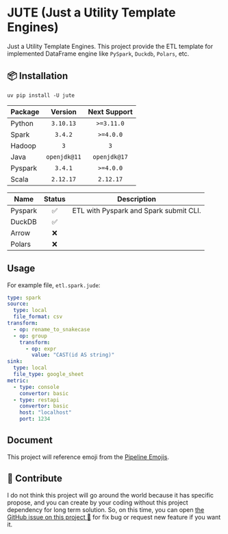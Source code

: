 # JUTE (Just a Utility Template Engines)

Just a Utility Template Engines. This project provide the ETL template for
implemented DataFrame engine like `PySpark`, `Duckdb`, `Polars`, etc.

## 📦 Installation

```shell
uv pip install -U jute
```

| Package |   Version    | Next Support |
|---------|:------------:|:------------:|
| Python  |  `3.10.13`   |  `>=3.11.0`  |
| Spark   |   `3.4.2`    |  `>=4.0.0`   |
| Hadoop  |     `3`      |     `3`      |
| Java    | `openjdk@11` | `openjdk@17` |
| Pyspark |   `3.4.1`    |  `>=4.0.0`   |
| Scala   |  `2.12.17`   |  `2.12.17`   |

| Name    | Status | Description                             |
|---------|:------:|-----------------------------------------|
| Pyspark |   ✅    | ETL with Pyspark and Spark submit CLI.  |
| DuckDB  |   ✅    |                                         |
| Arrow   |   ❌    |                                         |
| Polars  |   ❌    |                                         |

## Usage

For example file, `etl.spark.jude`:

```yaml
type: spark
source:
  type: local
  file_format: csv
transform:
  - op: rename_to_snakecase
  - op: group
    transform:
      - op: expr
        value: "CAST(id AS string)"
sink:
  type: local
  file_type: google_sheet
metric:
  - type: console
    convertor: basic
  - type: restapi
    convertor: basic
    host: "localhost"
    port: 1234
```

## Document

This project will reference emoji from the [Pipeline Emojis](https://emojidb.org/pipeline-emojis).

## 💬 Contribute

I do not think this project will go around the world because it has specific propose,
and you can create by your coding without this project dependency for long term
solution. So, on this time, you can open [the GitHub issue on this project 🙌](https://github.com/ddeutils/jude/issues)
for fix bug or request new feature if you want it.
